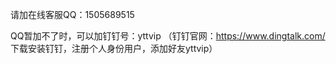 请加在线客服QQ：1505689515

QQ暂加不了时，可以加钉钉号：yttvip （钉钉官网：https://www.dingtalk.com/  下载安装钉钉，注册个人身份用户，添加好友yttvip）
